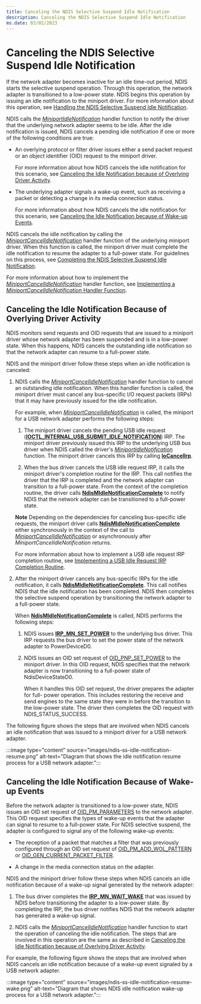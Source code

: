 ```yaml
---
title: Canceling the NDIS Selective Suspend Idle Notification
description: Canceling the NDIS Selective Suspend Idle Notification
ms.date: 03/02/2023
---
```


# Canceling the NDIS Selective Suspend Idle Notification


If the network adapter becomes inactive for an idle time-out period, NDIS starts the selective suspend operation. Through this operation, the network adapter is transitioned to a low-power state. NDIS begins this operation by issuing an idle notification to the miniport driver. For more information about this operation, see [Handling the NDIS Selective Suspend Idle Notification](handling-the-ndis-selective-suspend-idle-notification.md).

NDIS calls the [*MiniportIdleNotification*](/windows-hardware/drivers/ddi/ndis/nc-ndis-miniport_idle_notification) handler function to notify the driver that the underlying network adapter seems to be idle. After the idle notification is issued, NDIS cancels a pending idle notification if one or more of the following conditions are true:

-   An overlying protocol or filter driver issues either a send packet request or an object identifier (OID) request to the miniport driver.

    For more information about how NDIS cancels the idle notification for this scenario, see [Canceling the Idle Notification because of Overlying Driver Activity](#canceling-the-idle-notification-because-of-overlying-driver-activity).

-   The underlying adapter signals a wake-up event, such as receiving a packet or detecting a change in its media connection status.

    For more information about how NDIS cancels the idle notification for this scenario, see [Canceling the Idle Notification because of Wake-up Events](#canceling-the-idle-notification-because-of-wake-up-events).

NDIS cancels the idle notification by calling the [*MiniportCancelIdleNotification*](/windows-hardware/drivers/ddi/ndis/nc-ndis-miniport_cancel_idle_notification) handler function of the underlying miniport driver. When this function is called, the miniport driver must complete the idle notification to resume the adapter to a full-power state. For guidelines on this process, see [Completing the NDIS Selective Suspend Idle Notification](completing-the-ndis-selective-suspend-idle-notification.md).

For more information about how to implement the [*MiniportCancelIdleNotification*](/windows-hardware/drivers/ddi/ndis/nc-ndis-miniport_cancel_idle_notification) handler function, see [Implementing a *MiniportCancelIdleNotification* Handler Function](implementing-a-miniportcancelidlenotification-handler-function.md).

## Canceling the Idle Notification Because of Overlying Driver Activity


NDIS monitors send requests and OID requests that are issued to a miniport driver whose network adapter has been suspended and is in a low-power state. When this happens, NDIS cancels the outstanding idle notification so that the network adapter can resume to a full-power state.

NDIS and the miniport driver follow these steps when an idle notification is canceled:

1.  NDIS calls the [*MiniportCancelIdleNotification*](/windows-hardware/drivers/ddi/ndis/nc-ndis-miniport_cancel_idle_notification) handler function to cancel an outstanding idle notification. When this handler function is called, the miniport driver must cancel any bus-specific I/O request packets (IRPs) that it may have previously issued for the idle notification.

    For example, when [*MiniportCancelIdleNotification*](/windows-hardware/drivers/ddi/ndis/nc-ndis-miniport_cancel_idle_notification) is called, the miniport for a USB network adapter performs the following steps:

    1.  The miniport driver cancels the pending USB idle request ([**IOCTL\_INTERNAL\_USB\_SUBMIT\_IDLE\_NOTIFICATION**](/windows-hardware/drivers/ddi/usbioctl/ni-usbioctl-ioctl_internal_usb_submit_idle_notification)) IRP. The miniport driver previously issued this IRP to the underlying USB bus driver when NDIS called the driver's [*MiniportIdleNotification*](/windows-hardware/drivers/ddi/ndis/nc-ndis-miniport_idle_notification) function. The miniport driver cancels this IRP by calling [**IoCancelIrp**](/windows-hardware/drivers/ddi/wdm/nf-wdm-iocancelirp).

    2.  When the bus driver cancels the USB idle request IRP, it calls the miniport driver's completion routine for the IRP. This call notifies the driver that the IRP is completed and the network adapter can transition to a full-power state. From the context of the completion routine, the driver calls [**NdisMIdleNotificationComplete**](/windows-hardware/drivers/ddi/ndis/nf-ndis-ndismidlenotificationcomplete) to notify NDIS that the network adapter can be transitioned to a full-power state.

    **Note**  Depending on the dependencies for canceling bus-specific idle requests, the miniport driver calls [**NdisMIdleNotificationComplete**](/windows-hardware/drivers/ddi/ndis/nf-ndis-ndismidlenotificationcomplete) either synchronously in the context of the call to [*MiniportCancelIdleNotification*](/windows-hardware/drivers/ddi/ndis/nc-ndis-miniport_cancel_idle_notification) or asynchronously after *MiniportCancelIdleNotification* returns.

    For more information about how to implement a USB idle request IRP completion routine, see [Implementing a USB Idle Request IRP Completion Routine](implementing-a-usb-idle-request-irp-completion-routine.md).

2.  After the miniport driver cancels any bus-specific IRPs for the idle notification, it calls [**NdisMIdleNotificationComplete**](/windows-hardware/drivers/ddi/ndis/nf-ndis-ndismidlenotificationcomplete). This call notifies NDIS that the idle notification has been completed. NDIS then completes the selective suspend operation by transitioning the network adapter to a full-power state.

    When [**NdisMIdleNotificationComplete**](/windows-hardware/drivers/ddi/ndis/nf-ndis-ndismidlenotificationcomplete) is called, NDIS performs the following steps:

    1.  NDIS issues [**IRP\_MN\_SET\_POWER**](../kernel/irp-mn-set-power.md) to the underlying bus driver. This IRP requests the bus driver to set the power state of the network adapter to PowerDeviceD0.

    2.  NDIS issues an OID set request of [OID\_PNP\_SET\_POWER](./oid-pnp-set-power.md) to the miniport driver. In this OID request, NDIS specifies that the network adapter is now transitioning to a full-power state of NdisDeviceStateD0.

        When it handles this OID set request, the driver prepares the adapter for full- power operation. This includes restoring the receive and send engines to the same state they were in before the transition to the low-power state. The driver then completes the OID request with NDIS\_STATUS\_SUCCESS.

The following figure shows the steps that are involved when NDIS cancels an idle notification that was issued to a miniport driver for a USB network adapter.

:::image type="content" source="images/ndis-ss-idle-notification-resume.png" alt-text="Diagram that shows the idle notification resume process for a USB network adapter.":::

## Canceling the Idle Notification Because of Wake-up Events


Before the network adapter is transitioned to a low-power state, NDIS issues an OID set request of [OID\_PM\_PARAMETERS](./oid-pm-parameters.md) to the network adapter. This OID request specifies the types of wake-up events that the adapter can signal to resume to a full-power state. For NDIS selective suspend, the adapter is configured to signal any of the following wake-up events:

-   The reception of a packet that matches a filter that was previously configured through an OID set request of [OID\_PM\_ADD\_WOL\_PATTERN](./oid-pm-add-wol-pattern.md) or [OID\_GEN\_CURRENT\_PACKET\_FILTER](./oid-gen-current-packet-filter.md).

-   A change in the media connection status on the adapter.

NDIS and the miniport driver follow these steps when NDIS cancels an idle notification because of a wake-up signal generated by the network adapter:

1.  The bus driver completes the [**IRP\_MN\_WAIT\_WAKE**](../kernel/irp-mn-wait-wake.md) that was issued by NDIS before transitioning the adapter to a low-power state. By completing the IRP, the bus driver notifies NDIS that the network adapter has generated a wake-up signal.

2.  NDIS calls the [*MiniportCancelIdleNotification*](/windows-hardware/drivers/ddi/ndis/nc-ndis-miniport_cancel_idle_notification) handler function to start the operation of canceling the idle notification. The steps that are involved in this operation are the same as described in [Canceling the Idle Notification because of Overlying Driver Activity](#canceling-the-idle-notification-because-of-overlying-driver-activity).

For example, the following figure shows the steps that are involved when NDIS cancels an idle notification because of a wake-up event signaled by a USB network adapter.

:::image type="content" source="images/ndis-ss-idle-notification-resume-wake.png" alt-text="Diagram that shows NDIS idle notification wake-up process for a USB network adapter.":::
